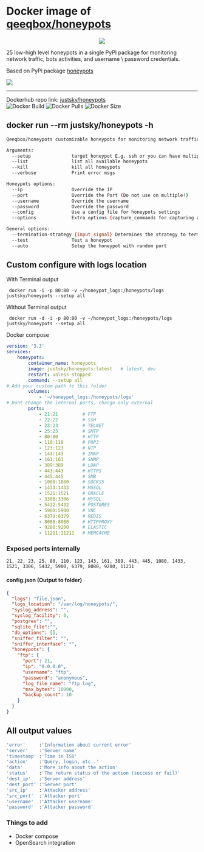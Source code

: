 # Docker image of [qeeqbox/honeypots](https://github.com/qeeqbox/honeypots)

<p align="center"> <img src="https://raw.githubusercontent.com/qeeqbox/honeypots/main/readme/honeypots.png"></p>

25 low-high level honeypots in a single PyPI package for monitoring network traffic, bots activities, and username \ password credentials. 

Based on PyPi package [honeypots](https://pypi.org/project/honeypots/)

<img src="https://raw.githubusercontent.com/qeeqbox/honeypots/main/readme/intro.gif" style="max-width:768px"/>

---

Dockerhub repo link: [justsky/honeypots](https://hub.docker.com/r/justsky/honeypots)<br>
![Docker Build](https://github.com/just5ky/port-forward/workflows/Docker/badge.svg) ![Docker Pulls](https://img.shields.io/docker/pulls/justsky/honeypots) ![Docker Size](https://img.shields.io/docker/image-size/justsky/honeypots?color=orange)
## docker run --rm justsky/honeypots -h
```sh
Qeeqbox/honeypots customizable honeypots for monitoring network traffic, bots activities, and username\password credentials

Arguments:
  --setup               target honeypot E.g. ssh or you can have multiple E.g ssh,http,https
  --list                list all available honeypots
  --kill                kill all honeypots
  --verbose             Print error msgs

Honeypots options:
  --ip                  Override the IP
  --port                Override the Port (Do not use on multiple!)
  --username            Override the username
  --password            Override the password
  --config              Use a config file for honeypots settings
  --options             Extra options (capture_commands for capturing all threat actor data)

General options:
  --termination-strategy {input,signal} Determines the strategy to terminate by
  --test                Test a honeypot
  --auto                Setup the honeypot with random port
```


## Custom configure with logs location
With Terminal output


` docker run -i -p 80:80 -v ~/honeypot_logs:/honeypots/logs justsky/honeypots --setup all`

Without Terminal output

` docker run -d -i -p 80:80 -v ~/honeypot_logs:/honeypots/logs justsky/honeypots --setup all`


Docker compose

```yml
version: '3.3'
services:
    honeypots:
        container_name: honeypots
        image: justsky/honeypots:latest   # latest, dev
        restart: unless-stopped
        command: --setup all
# Add your custom path to this folder
        volumes:
            - '~/honeypot_logs:/honeypots/logs'
# Dont change the internal ports, change only external            
        ports:
            - 21:21         # FTP
            - 22:22         # SSH
            - 23:23         # TELNET
            - 25:25         # SMTP
            - 80:80         # HTTP
            - 110:110       # POP3
            - 123:123       # NTP
            - 143:143       # IMAP
            - 161:161       # SNMP
            - 389:389       # LDAP
            - 443:443       # HTTPS
            - 445:445       # SMB
            - 1080:1080     # SOCKS5
            - 1433:1433     # MSSQL
            - 1521:1521     # ORACLE
            - 3306:3306     # MYSQL
            - 5432:5432     # POSTGRES
            - 5900:5900     # VNC
            - 6379:6379     # REDIS
            - 8080:8080     # HTTPPROXY
            - 9200:9200     # ELASTIC
            - 11211:11211   # MEMCACHE
```

### Exposed ports internally

`21, 22, 23, 25, 80, 110, 123, 143, 161, 389, 443, 445, 1080, 1433, 1521, 3306, 5432, 5900, 6379, 8080, 9200, 11211`


#### config.json (Output to folder)
```json
{
  "logs": "file,json",
  "logs_location": "/var/log/honeypots/",
  "syslog_address": "",
  "syslog_facility": 0,
  "postgres": "",
  "sqlite_file":"",
  "db_options": [],
  "sniffer_filter": "",
  "sniffer_interface": "",
  "honeypots": {
    "ftp": {
      "port": 21,
      "ip": "0.0.0.0",
      "username": "ftp",
      "password": "anonymous",
      "log_file_name": "ftp.log",
      "max_bytes": 10000,
      "backup_count": 10
    }
  }
}
```

## All output values
```sh
'error'     :'Information about current error' 
'server'    :'Server name'
'timestamp' :'Time in ISO'
'action'    :'Query, login, etc..'
'data'      :'More info about the action'
'status'    :'The return status of the action (success or fail)'
'dest_ip'   :'Server address'
'dest_port' :'Server port'
'src_ip'    :'Attacker address'
'src_port'  :'Attacker port'
'username'  :'Attacker username'
'password'  :'Attacker password'
```

### Things to add
- Docker compose
- OpenSearch integration
